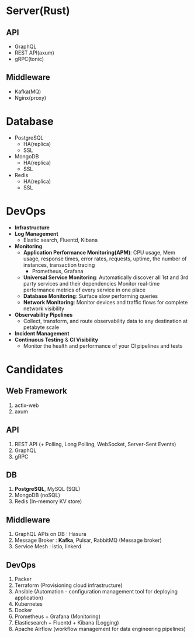 # Server(Rust)
## API
* GraphQL
* REST API(axum)
* gRPC(tonic)

## Middleware
* Kafka(MQ)
* Nginx(proxy)


# Database
* PostgreSQL
  * HA(replica)
  * SSL
* MongoDB
  * HA(replica)
  * SSL 
* Redis
  * HA(replica)
  * SSL 

# DevOps
* **Infrastructure**
* **Log Management**
  * Elastic search, Fluentd, Kibana 
* **Monitoring**
  * **Application Performance Monitoring(APM)**: CPU usage, Mem usage, response times, error rates, requests, uptime, the number of instances, transaction tracing  
    * Prometheus, Grafana
  * **Universal Service Monitoring**: Automatically discover all 1st and 3rd party services and their dependencies Monitor real-time performance metrics of every service in one place
  * **Database Monitoring**: Surface slow performing queries
  * **Network Monitoring**: Monitor devices and traffic flows for complete network visibility
* **Observability Pipelines**
  * Collect, transform, and route observability data to any destination at petabyte scale
* **Incident Management**
* **Continuous Testing** & **CI Visibility**
  * Monitor the health and performance of your CI pipelines and tests





# Candidates
## Web Framework
1. actix-web
2. axum

## API
1. REST API (+ Polling, Long Polling, WebSocket, Server-Sent Events)
2. GraphQL
3. gRPC

## DB
1. **PostgreSQL**, MySQL (SQL)
2. MongoDB (noSQL)
3. Redis (In-memory KV store)

## Middleware
1. GraphQL APIs on DB : Hasura
2. Message Broker : **Kafka**, Pulsar, RabbitMQ (Message broker)
3. Service Mesh : istio, linkerd

## DevOps
1. Packer
2. Terraform (Provisioning cloud infrastructure)
3. Ansible (Automation - configuration management tool for deploying application)
4. Kubernetes
5. Docker
6. Prometheus + Grafana (Monitoring)
7. Elasticsearch + Fluentd + Kibana (Logging)
8. Apache Airflow (workflow management for data engineering pipelines)
